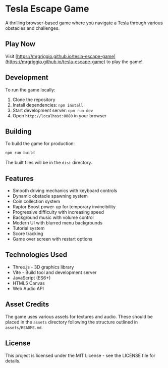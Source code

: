 # Tesla Escape Game

A thrilling browser-based game where you navigate a Tesla through various obstacles and challenges.

## Play Now

Visit [https://mrgriggio.github.io/tesla-escape-game](https://mrgriggio.github.io/tesla-escape-game) to play the game!

## Development

To run the game locally:

1. Clone the repository
2. Install dependencies: `npm install`
3. Start development server: `npm run dev`
4. Open `http://localhost:8080` in your browser

## Building

To build the game for production:

```bash
npm run build
```

The built files will be in the `dist` directory.

## Features

- Smooth driving mechanics with keyboard controls
- Dynamic obstacle spawning system
- Coin collection system
- Raptor Boost power-up for temporary invincibility
- Progressive difficulty with increasing speed
- Background music with volume control
- Modern UI with blurred menu backgrounds
- Tutorial system
- Score tracking
- Game over screen with restart options

## Technologies Used

- Three.js - 3D graphics library
- Vite - Build tool and development server
- JavaScript (ES6+)
- HTML5 Canvas
- Web Audio API

## Asset Credits

The game uses various assets for textures and audio. These should be placed in the `assets` directory following the structure outlined in `assets/README.md`.

## License

This project is licensed under the MIT License - see the LICENSE file for details.